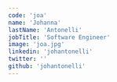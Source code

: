 ```yaml
---
code: 'joa'
name: 'Johanna'
lastName: 'Antonelli'
jobTitle: 'Software Engineer'
image: 'joa.jpg'
linkedin: 'johantonelli'
twitter: ''
github: 'johantonelli'
---
```

